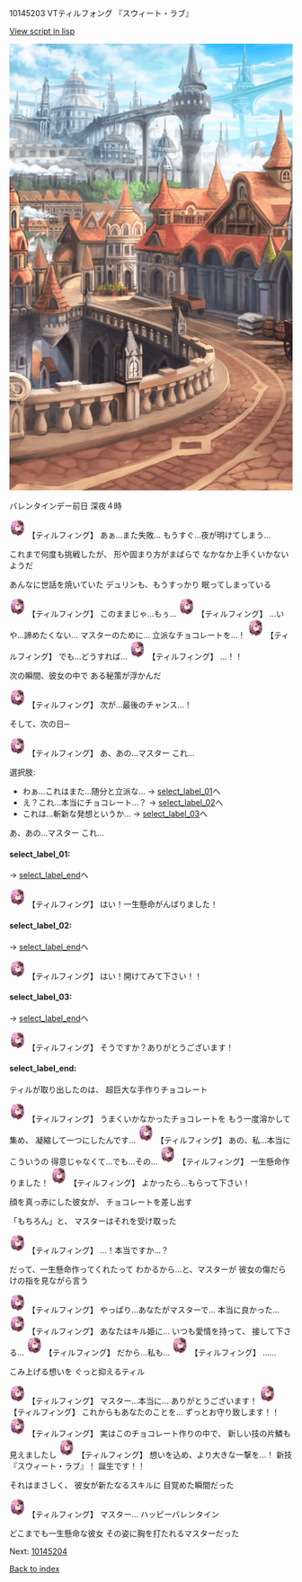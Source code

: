 10145203 VTティルフォング 『スウィート・ラブ』

[View script in lisp](../scripts/10145203.txt)

![town.png](../images/backgrounds/town.png)

バレンタインデー前日
深夜４時

<img src="../images/units/101451.png" alt="101451.png" height="34"/>
【ティルフィング】
あぁ…また失敗…
もうすぐ…夜が明けてしまう…

これまで何度も挑戦したが、
形や固まり方がまばらで
なかなか上手くいかないようだ

あんなに世話を焼いていた
デュリンも、もうすっかり
眠ってしまっている

<img src="../images/units/101451.png" alt="101451.png" height="34"/>
【ティルフィング】
このままじゃ…もぅ…

<img src="../images/units/101451.png" alt="101451.png" height="34"/>
【ティルフィング】
…いや…諦めたくない…
マスターのために…
立派なチョコレートを…！

<img src="../images/units/101451.png" alt="101451.png" height="34"/>
【ティルフィング】
でも…どうすれば…

<img src="../images/units/101451.png" alt="101451.png" height="34"/>
【ティルフィング】
…！！

次の瞬間、彼女の中で
ある秘策が浮かんだ

<img src="../images/units/101451.png" alt="101451.png" height="34"/>
【ティルフィング】
次が…最後のチャンス…！

そして、次の日─

<img src="../images/units/101451.png" alt="101451.png" height="34"/>
【ティルフィング】
あ、あの…マスター
これ…

選択肢:
- わぁ…これはまた…随分と立派な… → [select_label_01](#select_label_01)へ
- え？これ…本当にチョコレート…？ → [select_label_02](#select_label_02)へ
- これは…斬新な発想というか… → [select_label_03](#select_label_03)へ

あ、あの…マスター
これ…

#### select_label_01:
 → [select_label_end](#select_label_end)へ

<img src="../images/units/101451.png" alt="101451.png" height="34"/>
【ティルフィング】
はい！一生懸命がんばりました！

#### select_label_02:
 → [select_label_end](#select_label_end)へ

<img src="../images/units/101451.png" alt="101451.png" height="34"/>
【ティルフィング】
はい！開けてみて下さい！！

#### select_label_03:
 → [select_label_end](#select_label_end)へ

<img src="../images/units/101451.png" alt="101451.png" height="34"/>
【ティルフィング】
そうですか？ありがとうございます！

#### select_label_end:

ティルが取り出したのは、
超巨大な手作りチョコレート

<img src="../images/units/101451.png" alt="101451.png" height="34"/>
【ティルフィング】
うまくいかなかったチョコレートを
もう一度溶かして集め、
凝縮して一つにしたんです…

<img src="../images/units/101451.png" alt="101451.png" height="34"/>
【ティルフィング】
あの、私…本当にこういうの
得意じゃなくて…でも…その…

<img src="../images/units/101451.png" alt="101451.png" height="34"/>
【ティルフィング】
一生懸命作りました！

<img src="../images/units/101451.png" alt="101451.png" height="34"/>
【ティルフィング】
よかったら…もらって下さい！

顔を真っ赤にした彼女が、
チョコレートを差し出す

「もちろん」と、
マスターはそれを受け取った

<img src="../images/units/101451.png" alt="101451.png" height="34"/>
【ティルフィング】
…！本当ですか…？

だって、一生懸命作ってくれたって
わかるから…と、マスターが
彼女の傷だらけの指を見ながら言う

<img src="../images/units/101451.png" alt="101451.png" height="34"/>
【ティルフィング】
やっぱり…あなたがマスターで…
本当に良かった…

<img src="../images/units/101451.png" alt="101451.png" height="34"/>
【ティルフィング】
あなたはキル姫に…
いつも愛情を持って、
接して下さる…

<img src="../images/units/101451.png" alt="101451.png" height="34"/>
【ティルフィング】
だから…私も…

<img src="../images/units/101451.png" alt="101451.png" height="34"/>
【ティルフィング】
……

こみ上げる想いを
ぐっと抑えるティル

<img src="../images/units/101451.png" alt="101451.png" height="34"/>
【ティルフィング】
マスター…本当に…
ありがとうございます！

<img src="../images/units/101451.png" alt="101451.png" height="34"/>
【ティルフィング】
これからもあなたのことを…
ずっとお守り致します！！

<img src="../images/units/101451.png" alt="101451.png" height="34"/>
【ティルフィング】
実はこのチョコレート作りの中で、
新しい技の片鱗も見えましたし

<img src="../images/units/101451.png" alt="101451.png" height="34"/>
【ティルフィング】
想いを込め、より大きな一撃を…！
新技『スウィート・ラブ』！
誕生です！！

それはまさしく、
彼女が新たなるスキルに
目覚めた瞬間だった

<img src="../images/units/101451.png" alt="101451.png" height="34"/>
【ティルフィング】
マスター…
ハッピーバレンタイン

どこまでも一生懸命な彼女
その姿に胸を打たれるマスターだった

Next: [10145204](10145204.md)

[Back to index](index.md)
